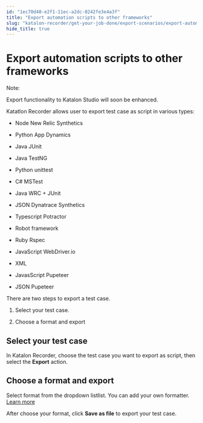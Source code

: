 ```yaml
---
id: "1ec70d40-e2f1-11ec-a2dc-0242fe3e4a3f"
title: "Export automation scripts to other frameworks"
slug: "katalon-recorder/get-your-job-done/export-scenarios/export-automation-scripts-to-other-frameworks"
hide_title: true
---
```


# <a id="id" class="anchor_top_offset"/><a id="ariaid-title1" class="anchor_top_offset"/>Export automation scripts to other frameworks

<div xmlns="http://www.w3.org/1999/xhtml" className="note note note_note"><span className="note__title">Note:</span> <p className="p">Export functionality to Katalon Studio will soon be enhanced.</p></div>
<div xmlns="http://www.w3.org/1999/xhtml" className="p">Katatlon Recorder allows user to export test case as script in
  various types:<ul className="ul"><li className="li"><p className="p">Node New Relic Synthetics</p></li><li className="li"><p className="p">Python App Dynamics</p></li><li className="li"><p className="p">Java JUnit</p></li><li className="li"><p className="p">Java TestNG</p></li><li className="li"><p className="p">Python unittest</p></li><li className="li"><p className="p"> C# MSTest</p></li><li className="li"><p className="p">Java WRC +
        JUnit</p></li><li className="li"><p className="p">JSON Dynatrace Synthetics</p></li><li className="li"><p className="p">Typescript Potractor</p></li><li className="li"><p className="p">Robot
        framework</p></li><li className="li"><p className="p">Ruby Rspec</p></li><li className="li"><p className="p">JavaScript WebDriver.io</p></li><li className="li"><p className="p">XML</p></li><li className="li"><p className="p">JavasScript Pupeteer</p></li><li className="li"><p className="p">JSON Pupeteer</p></li></ul> </div>
<div xmlns="http://www.w3.org/1999/xhtml" className="p">There are two steps to export a test case. <ol className="ol"><li className="li"><p className="p">Select your test
        case.</p></li><li className="li"><p className="p">Choose a format and export</p></li></ol></div>
    

## <a id="id_1" class="anchor_top_offset"/>Select your test case

    
      
<p xmlns="http://www.w3.org/1999/xhtml" className="p">In Katalon Recorder, choose the test case you want to export as   script, then select the <strong className="ph b">Export</strong> action.</p> 
    
  
    

## <a id="id_2" class="anchor_top_offset"/>Choose a format and export

    
      
<p xmlns="http://www.w3.org/1999/xhtml" className="p">Select format from the dropdown listlist. You can add your own   formatter. <a className="xref j-external-link" href="https://github.com/katalon-studio/katalon-recorder" target="_blank">Learn     more</a> </p> 
      
<p xmlns="http://www.w3.org/1999/xhtml" className="p">After choose your format, click <strong className="ph b">Save as file</strong> to   export your test case.</p> 
    
  
